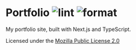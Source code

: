 # Portfolio ![lint](https://github.com/safinsingh/portfolio2/workflows/lint/badge.svg) ![format](https://github.com/safinsingh/portfolio2/workflows/format/badge.svg)

My portfolio site, built with Next.js and TypeScript.

Licensed under the [Mozilla Public License 2.0](./LICENSE)

